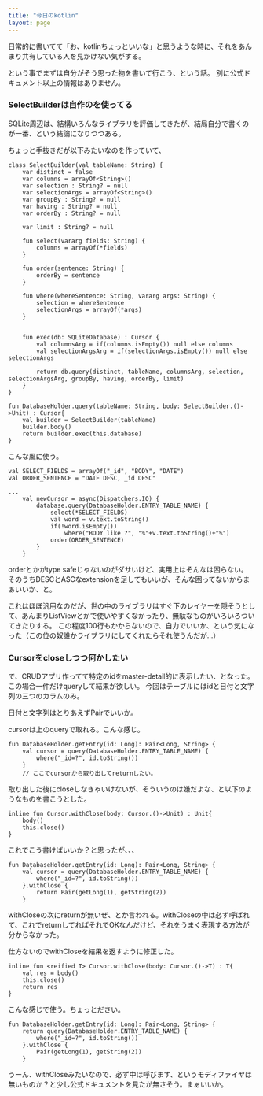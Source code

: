 ```yaml
---
title: "今日のkotlin"
layout: page	
---
```


日常的に書いてて「お、kotlinちょっといいな」と思うような時に、それをあんまり共有している人を見かけない気がする。

という事でまずは自分がそう思った物を書いて行こう、という話。
別に公式ドキュメント以上の情報はありません。

### SelectBuilderは自作のを使ってる

SQLite周辺は、結構いろんなライブラリを評価してきたが、結局自分で書くのが一番、という結論になりつつある。

ちょっと手抜きだが以下みたいなのを作っていて、

```
class SelectBuilder(val tableName: String) {
    var distinct = false
    var columns = arrayOf<String>()
    var selection : String? = null
    var selectionArgs = arrayOf<String>()
    var groupBy : String? = null
    var having : String? = null
    var orderBy : String? = null

    var limit : String? = null

    fun select(vararg fields: String) {
        columns = arrayOf(*fields)
    }

    fun order(sentence: String) {
        orderBy = sentence
    }

    fun where(whereSentence: String, vararg args: String) {
        selection = whereSentence
        selectionArgs = arrayOf(*args)
    }


    fun exec(db: SQLiteDatabase) : Cursor {
        val columnsArg = if(columns.isEmpty()) null else columns
        val selectionArgsArg = if(selectionArgs.isEmpty()) null else selectionArgs

        return db.query(distinct, tableName, columnsArg, selection, selectionArgsArg, groupBy, having, orderBy, limit)
    }
}

fun DatabaseHolder.query(tableName: String, body: SelectBuilder.()->Unit) : Cursor{
    val builder = SelectBuilder(tableName)
    builder.body()
    return builder.exec(this.database)
}
```

こんな風に使う。

```
val SELECT_FIELDS = arrayOf("_id", "BODY", "DATE")
val ORDER_SENTENCE = "DATE DESC, _id DESC"

...
    val newCursor = async(Dispatchers.IO) {
        database.query(DatabaseHolder.ENTRY_TABLE_NAME) {
            select(*SELECT_FIELDS)
            val word = v.text.toString()
            if(!word.isEmpty())
                where("BODY like ?", "%"+v.text.toString()+"%")
            order(ORDER_SENTENCE)
        }
    }
```

orderとかがtype safeじゃないのがダサいけど、実用上はそんなは困らない。
そのうちDESCとASCなextensionを足してもいいが、そんな困ってないからまぁいいか、と。

これはほぼ汎用なのだが、世の中のライブラリはすぐ下のレイヤーを隠そうとして、あんまりListViewとかで使いやすくなかったり、無駄なものがいろいろついてきたりする。
この程度100行もかからないので、自力でいいか、という気になった（この位の奴誰かライブラリにしてくれたらそれ使うんだが…）

### Cursorをcloseしつつ何かしたい

で、CRUDアプリ作ってて特定のidをmaster-detail的に表示したい、となった。
この場合一件だけqueryして結果が欲しい。
今回はテーブルにはidと日付と文字列の三つのカラムのみ。

日付と文字列はとりあえずPairでいいか。

cursorは上のqueryで取れる。こんな感じ。

```
fun DatabaseHolder.getEntry(id: Long): Pair<Long, String> {
    val cursor = query(DatabaseHolder.ENTRY_TABLE_NAME) {
        where("_id=?", id.toString())
    }
    // ここでcursorから取り出してreturnしたい。
```

取り出した後にcloseしなきゃいけないが、そういうのは嫌だよな、と以下のようなものを書こうとした。

```
inline fun Cursor.withClose(body: Cursor.()->Unit) : Unit{
    body()
    this.close()
}
```

これでこう書けばいいか？と思ったが、、、
```
fun DatabaseHolder.getEntry(id: Long): Pair<Long, String> {
    val cursor = query(DatabaseHolder.ENTRY_TABLE_NAME) {
        where("_id=?", id.toString())
    }.withClose {
        return Pair(getLong(1), getString(2))
    }
```

withCloseの次にreturnが無いぜ、とか言われる。withCloseの中は必ず呼ばれて、これでreturnしてればそれでOKなんだけど、それをうまく表現する方法が分からなかった。

仕方ないのでwithCloseを結果を返すように修正した。

```
inline fun <reified T> Cursor.withClose(body: Cursor.()->T) : T{
    val res = body()
    this.close()
    return res
}
```

こんな感じで使う。ちょっとださい。

```
fun DatabaseHolder.getEntry(id: Long): Pair<Long, String> {
    return query(DatabaseHolder.ENTRY_TABLE_NAME) {
        where("_id=?", id.toString())
    }.withClose {
        Pair(getLong(1), getString(2))
    }
```

うーん、withCloseみたいなので、必ず中は呼びます、というモディファイヤは無いものか？と少し公式ドキュメントを見たが無さそう。まぁいいか。

